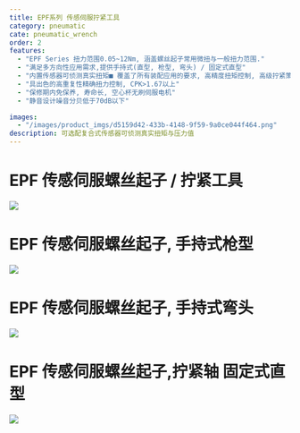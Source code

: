 ```yaml
---
title: EPF系列 传感伺服拧紧工具
category: pneumatic
cate: pneumatic_wrench
order: 2
features:
  - "EPF Series 扭力范围0.05~12Nm, 涵盖螺丝起子常用微扭与一般扭力范围."
  - "满足多方向性应用需求,提供手持式(直型, 枪型, 弯头) / 固定式直型"
  - "内置传感器可侦测真实扭矩■ 覆盖了所有装配应用的要求, 高精度扭矩控制, 高级拧紧策略设置, 角度拧紧控制等."
  - "具出色的高重复性精确扭力控制, CPK>1.67以上"
  - "保修期内免保养, 寿命长, 空心杯无刷伺服电机"
  - "静音设计噪音分贝低于70dB以下"

images:
  - "/images/product_imgs/d5159d42-433b-4148-9f59-9a0ce044f464.png"
description: 可选配复合式传感器可侦测真实扭矩与压力值
---
```


# EPF 传感伺服螺丝起子 / 拧紧工具

![](/images/product_imgs/85691d50-252e-4c92-8e70-13e1155f4988.png)

# EPF 传感伺服螺丝起子, 手持式枪型

![](/images/product_imgs/c94c0b96-9d7b-4d4b-b6b7-89595ea9b566.png)

# EPF 传感伺服螺丝起子, 手持式弯头

![](/images/product_imgs/988d8240-712b-4078-9158-bc44c70c209c.png)

# EPF 传感伺服螺丝起子,拧紧轴 固定式直型

![](/images/product_imgs/0cf6a633-a45f-4089-b778-28dd9f45d5cf.png)
